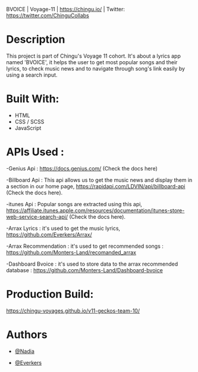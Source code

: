BVOICE | Voyage-11 | https://chingu.io/ | Twitter: https://twitter.com/ChinguCollabs


# Description

This project is part of Chingu's Voyage 11 cohort.
It's about a lyrics app named 'BVOICE', it helps the user to get most popular songs and their lyrics, to check music news and to navigate through song's link easily by using a search input.

# Built With:

- HTML
- CSS / SCSS
- JavaScript

# APIs Used : 

-Genius Api : https://docs.genius.com/ (Check the docs here)

-Billboard Api : This api allows us to get the music news and display them in a section in our home page, https://rapidapi.com/LDVIN/api/billboard-api (Check the docs here).

-itunes Api : Popular songs are extracted using this api, https://affiliate.itunes.apple.com/resources/documentation/itunes-store-web-service-search-api/ (Check the docs here).

-Arrax Lyrics : it's used to get the music lyrics, https://github.com/Everkers/Arrax/

-Arrax Recommendation : it's used to get recommended songs : https://github.com/Monters-Land/recomanded_arrax

-Dashboard Bvoice : it's used to store data to the arrax recommended database : https://github.com/Monters-Land/Dashboard-bvoice

# Production Build:

https://chingu-voyages.github.io/v11-geckos-team-10/

# Authors

- [@Nadia](https://github.com/LaasriNadia)

- [@Everkers](https://github.com/Everkers)


